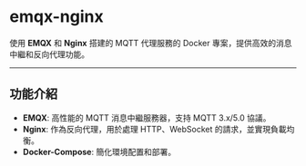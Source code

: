# emqx-nginx

使用 **EMQX** 和 **Nginx** 搭建的 MQTT 代理服務的 Docker 專案，提供高效的消息中繼和反向代理功能。

---

## 功能介紹

- **EMQX**: 高性能的 MQTT 消息中繼服務器，支持 MQTT 3.x/5.0 協議。
- **Nginx**: 作為反向代理，用於處理 HTTP、WebSocket 的請求，並實現負載均衡。
- **Docker-Compose**: 簡化環境配置和部署。